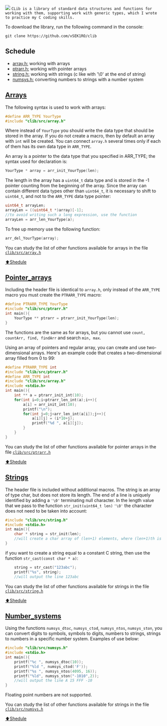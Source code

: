 <img src="https://i.imgur.com/TGAzySV.png"></img>
`
CLib is a library of standard data structures and functions for working with them, supporting work with generic types, which I wrote to practice my C coding skills.
`

To download the library, run the following command in the console:
```
git clone https://github.com/vSEK1RO/clib
```

## Schedule

* [array.h:](https://github.com/vSEK1RO/clib/tree/main#Arrays) working with arrays
* [ptrarr.h:](https://github.com/vSEK1RO/clib/tree/main#Pointer_arrays) working with pointer arrays
* [string.h:](https://github.com/vSEK1RO/clib/tree/main#Strings) working with strings (c like with '\0' at the end of string)
* [numsys.h:](https://github.com/vSEK1RO/clib/tree/main#Number_systems) converting numbers to strings with a number system

## [Arrays](https://github.com/vSEK1RO/clib/blob/main/src/array.h)

The following syntax is used to work with arrays:
```c
#define ARR_TYPE YourType
#include "clib/src/array.h"
```
Where instead of `YourType` you should write the data type that should be stored in the array. 
If you do not create a macro, then by default an array with `int` will be created. You can connect `array.h` several times only if each of them has its own data type in `ARR_TYPE`.

An array is a pointer to the data type that you specified in ARR_TYPE; the syntax used for declaration is:
```c
YourType * array = arr_init_YourType(len);
```
The length in the array has a `uint64_t` data type and is stored in the -1 pointer counting from the beginning of the array. Since the array can contain different data types other than `uint64_t`, it is necessary to shift to `uint64_t`, and not to the `ARR_TYPE` data type pointer:
```c
uint64_t arrayLen;
arrayLen = ((uint64_t *)array)[-1];
//to avoid writing such a long expression, use the function
arrayLen = arr_len_YourType(a);
```
To free up memory use the following function:
```c
arr_del_YourType(array);
```

You can study the list of other functions available for arrays in the file [`clib/src/array.h`](https://github.com/vSEK1RO/clib/blob/main/src/array.h)

[:arrow_up:Shedule](https://github.com/vSEK1RO/clib/tree/main#schedule)

## [Pointer_arrays](https://github.com/vSEK1RO/clib/blob/main/src/ptrarr.h)

Including the header file is identical to `array.h`, only instead of the `ARR_TYPE` macro you must create the `PTRARR_TYPE` macro:
```c
#define PTRARR_TYPE YourType
#include "clib/src/ptrarr.h"
int main(){
    YourType ** ptrarr = ptrarr_init_YourType(len);
}
```
The functions are the same as for arrays, but you cannot use `count, countArr, find, findArr` and search `min, max`.

Using an array of pointers and regular array, you can create and use two-dimensional arrays. Here's an example code that creates a two-dimensional array filled from 0 to 99:
```c
#define PTRARR_TYPE int
#include "clib/src/ptrarr.h"
#define ARR_TYPE int
#include "clib/src/array.h"
#include <stdio.h>
int main(){
    int ** a = ptrarr_init_int(10);
    for(int i=0;i<ptrarr_len_int(a);i++){
        a[i] = arr_init_int(10);
        printf("\n");
        for(int j=0;j<arr_len_int(a[i]);j++){
            a[i][j] = (i*10+j);
            printf("%d ", a[i][j]);
        }
    }
}
```
You can study the list of other functions available for pointer arrays in the file [`clib/src/ptrarr.h`](https://github.com/vSEK1RO/clib/blob/main/src/ptrarr.h)

[:arrow_up:Shedule](https://github.com/vSEK1RO/clib/tree/main#schedule)

## [Strings](https://github.com/vSEK1RO/clib/blob/main/src/string.h)

The header file is included without additional macros. The string is an array of type char, but does not store its length. The end of a line is uniquely identified by adding a `'\0'` terminating null character. In the length value that we pass to the function `str_init(uint64_t len)` `'\0'` the character does not need to be taken into account:
```c
#include "clib/src/string.h"
#include <stdio.h>
int main(){
    char * string = str_init(len);
    //will create a char array of (len+1) elements, where (len+1)th is the '\0' character
}
```
if you want to create a string equal to a constant C string, then use the function `str_cast(const char * a)`:
```c
    string = str_cast("123abc");
    printf("%s", string);
    //will output the line 123abc
```
You can study the list of other functions available for strings in the file [`clib/src/string.h`](https://github.com/vSEK1RO/clib/blob/main/src/string.h)

[:arrow_up:Shedule](https://github.com/vSEK1RO/clib/tree/main#schedule)

## [Number_systems](https://github.com/vSEK1RO/clib/blob/main/src/numsys.h)

Using the functions `numsys_dtoc`, `numsys_ctod`, `numsys_ntos`, `numsys_ston`, you can convert digits to symbols, symbols to digits, numbers to strings, strings to numbers in a specific number system. Examples of use below:
```c
#include "clib/src/numsys.h"
#include <stdio.h>
int main(){
    printf("%c ", numsys_dtoc(10));
    printf("%ld ", numsys_ctod('F'));
    printf("%s ", numsys_ntos(4095, 16));
    printf("%ld", numsys_ston("-1010",2));
    //will output the line A 15 FFF -10
}
```
Floating point numbers are not supported.

You can study the list of other functions available for strings in the file [`clib/src/numsys.h`](https://github.com/vSEK1RO/clib/blob/main/src/numsys.h)

[:arrow_up:Shedule](https://github.com/vSEK1RO/clib/tree/main#schedule)